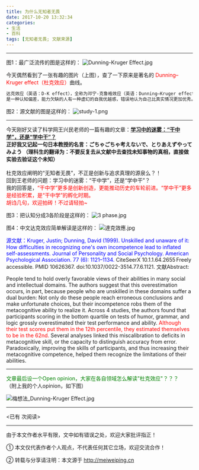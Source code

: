 ```yaml
---
title: 为什么无知者无畏
date: 2017-10-20 13:32:34
categories:  
- 生活
- 百科
tags: [无知者无畏; 文献来源]
---
```


---

图1：最广泛流传的图是这样的：
![Dunning-Kruger Effect.jpg](https://i.loli.net/2017/10/20/59e97c5faabfb.jpg)

今天偶然看到了一张有趣的图片（上图），查了一下原来是著名的 <font color=red>Dunning–Kruger effect（杜克效应）</font>曲线。

<!-- more -->


``` bash
达克效应（英语：D-K effect），全称为邓宁-克鲁格效应（英语：Dunning–Kruger effect），
是一种认知偏差，能力欠缺的人有一种虚幻的自我优越感，错误地认为自己比真实情况更加优秀。
```


图2：源文献的图是这样的：
![study-1.png](https://i.loli.net/2017/10/20/59e97c5f8f292.png)



<!-- more -->

---

今天刚好又读了科学网王兴民老师的一篇有趣的文章：<b>[学习中的迷雾：“干中学”，还是“学中干”？](http://blog.sciencenet.cn/blog-2224092-1081541.html)
<br> 正好我又记起一句日本教授的名言：ごちゃごちゃ考えないで、とりあえずやってみよう （理科生的翻译为：不要反复去从文献中去查找未知事物的真相，直接做实验去验证这个未知）
</b>
</br>
<br> 杜克效应阐明的“无知者无畏”，不正是创新与追求真理的源泉么？！
<br> 回到王老师的问题：学习中的迷雾：“干中学”，还是“学中干”？
<br>我的回答是，<font color=red>“干中学”更多是创新创造，更能推动历史的车轮前进。“学中干”更多是经验积累，是“干中学”的孵化时期。
<br> 胡诌几句，欢迎拍砖！不过请轻拍~
</font>

图3：把认知分成3各阶段是这样的：
![3 phase.jpg](https://i.loli.net/2017/10/20/59e97c5f7c030.jpg)

图4：中文达克效应简单解读是这样的：
![達克效應.jpg](https://ooo.0o0.ooo/2017/10/20/59e97c5ff3ca5.jpg)



<font color=blue>源文献：Kruger, Justin; Dunning, David (1999). Unskilled and unaware of it: How difficulties in recognizing one's own incompetence lead to inflated self-assessments. Journal of Personality and Social Psychology. American Psychological Association. 77 (6): 1121–1134.</font> CiteSeerX 10.1.1.64.2655 Freely accessible. PMID 10626367. doi:10.1037/0022-3514.77.6.1121.
文献Abstract:

People tend to hold overly favorable views of their abilities in many social and intellectual domains. 
The authors suggest that this overestimation occurs, in part, because people who are unskilled in these
domains suffer a dual burden: Not only do these people reach erroneous conclusions and make
unfortunate choices, but their incompetence robs them of the metacognitive ability to realize it. 
Across 4 studies, the authors found that participants scoring in the bottom quartile on tests of humor, grammar, and
logic grossly overestimated their test performance and ability. <font color=red>Although their test scores put them in the 12th percentile, they estimated themselves to be in the 62nd. </font>
Several analyses linked this miscalibration to deficits in metacognitive skill, or the capacity to distinguish accuracy from error. 
Paradoxically, improving the skills of participants, and thus increasing their metacognitive competence, helped them recognize the limitations of their abilities.

---

<font color=green>文章最后设一个Open opinion，大家在各自领域怎么解读"杜克效应"？？？</font>
<br>（附上我的个人opinion，如下图）</br>

![梅想法_Dunning-Kruger Effect.jpg](https://i.loli.net/2017/10/20/59e986750f69a.jpg)




---

<span id="busuanzi_container_page_pv">
<已有 <span id="busuanzi_value_page_pv"></span> 次阅读>
</span>

---


由于本文作者水平有限，文中如有错误之处，欢迎大家批评指正！

① 本文仅代表作者个人观点，不代表任何其它立场，欢迎交流合作！

② 转载与分享请注明：本文源于 http://meiweiping.cn